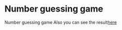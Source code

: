 # Number guessing game
Number guessing game
Also you can see the result[here](https://zakeri16.github.io/numberguess/)

